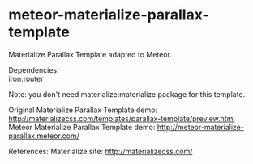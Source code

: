 # meteor-materialize-parallax-template
Materialize Parallax Template adapted to Meteor.

Dependencies:<br>
iron:router

Note: you don't need materialize:materialize package for this template.

Original Materialize Parallax Template demo: http://materializecss.com/templates/parallax-template/preview.html <br>
Meteor Materialize Parallax Template demo: http://meteor-materialize-parallax.meteor.com/ <br>


References:
Materialize site: http://materializecss.com/


